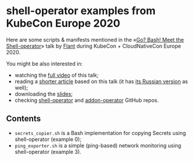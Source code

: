 # shell-operator examples from KubeCon Europe 2020

Here are some scripts & manifests mentioned in the «[Go? Bash! Meet the Shell-operator](https://kccnceu20.sched.com/event/cfea816a0ae640df39193f45baf18cc1)» 
talk by [Flant](https://flant.com/) during KubeCon + CloudNativeCon Europe 2020.

You might be also interested in:
* watching the [full video](https://www.youtube.com/watch?v=we0s4ETUBLc) of this talk;
* reading a [shorter article](https://medium.com/flant-com/meet-the-shell-operator-kubecon-36c14ba2f8fe?source=friends_link&sk=a545f75ddb2e4787fd95da61f0bd241c) based on this talk 
(it has [its Russian version](https://habr.com/ru/company/flant/blog/519208/) as well);
* downloading the [slides](https://speakerdeck.com/flant/go-bash-meet-the-shell-operator);
* checking [shell-operator](https://github.com/flant/shell-operator) and [addon-operator](https://github.com/flant/addon-operator) GitHub repos.

## Contents

* `secrets_copier.sh` is a Bash implementation for copying Secrets using shell-operator (example 0);
* `ping_exporter.sh` is a simple (ping-based) network monitoring using shell-operator (example 3).
